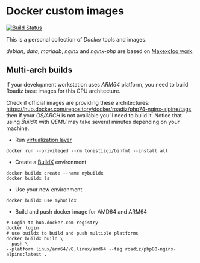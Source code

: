 # Docker custom images

[![Build Status](https://travis-ci.org/ambroisemaupate/docker.svg?branch=master)](https://travis-ci.org/ambroisemaupate/docker)

This is a personal collection of *Docker* tools and images.

*debian*, *data*, *mariadb*, *nginx* and *nginx-php* are based on [Maxexcloo work](https://github.com/maxexcloo/Docker).

## Multi-arch builds

If your development workstation uses *ARM64* platform, you need to build Roadiz base images for this CPU  architecture.

Check if official images are providing these architectures: https://hub.docker.com/repository/docker/roadiz/php74-nginx-alpine/tags then if your *OS/ARCH* is not available you’ll need to build it. Notice that using *BuildX* with *QEMU* may take several minutes depending on your machine.

- Run [virtualization layer](https://github.com/docker/buildx#building-multi-platform-images) 
```
docker run --privileged --rm tonistiigi/binfmt --install all
```
- Create a [BuildX](https://github.com/docker/buildx#building-with-buildx) environment
```
docker buildx create --name mybuildx
docker buildx ls
```
- Use your new environment
```
docker buildx use mybuildx
```
- Build and push docker image for AMD64 and ARM64
```
# Login to hub.docker.com registry
docker login
# use buildx to build and push multiple platforms
docker buildx build \
--push \
--platform linux/arm64/v8,linux/amd64 --tag roadiz/php80-nginx-alpine:latest .
```
